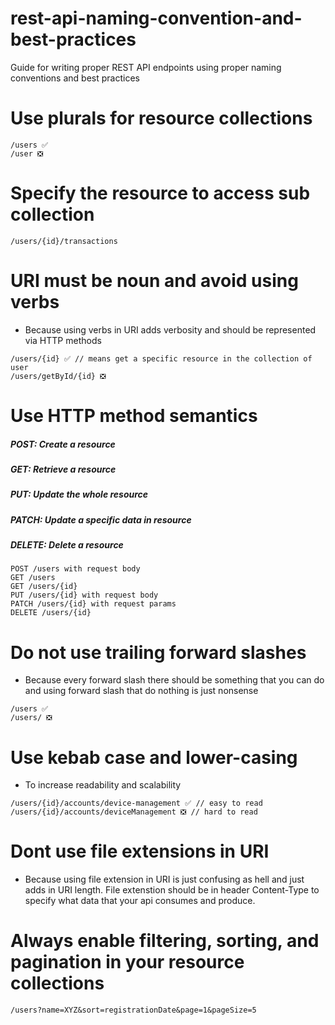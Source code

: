 # rest-api-naming-convention-and-best-practices
Guide for writing proper REST API endpoints using proper naming conventions and best practices

# Use plurals for resource collections
```
/users ✅
/user ❎
```

# Specify the resource to access sub collection
```
/users/{id}/transactions
```

# URI must be noun and avoid using verbs
 - Because using verbs in URI adds verbosity and should be represented via HTTP methods
```
/users/{id} ✅ // means get a specific resource in the collection of user
/users/getById/{id} ❎
```

# Use HTTP method semantics
  ##### POST: Create a resource
  ##### GET: Retrieve a resource
  ##### PUT: Update the whole resource
  ##### PATCH: Update a specific data in resource
  ##### DELETE: Delete a resource
```
POST /users with request body
GET /users
GET /users/{id}
PUT /users/{id} with request body
PATCH /users/{id} with request params
DELETE /users/{id}
```

# Do not use trailing forward slashes
 - Because every forward slash there should be something that you can do and using forward slash that do nothing is just nonsense
```
/users ✅
/users/ ❎
```

# Use kebab case and lower-casing
 - To increase readability and scalability
```
/users/{id}/accounts/device-management ✅ // easy to read
/users/{id}/accounts/deviceManagement ❎ // hard to read
```

# Dont use file extensions in URI
 - Because using file extension in URI is just confusing as hell and just adds in URI length. File extenstion should be in header Content-Type to specify what data that your api consumes and produce.

# Always enable filtering, sorting, and pagination in your resource collections
```
/users?name=XYZ&sort=registrationDate&page=1&pageSize=5
```

